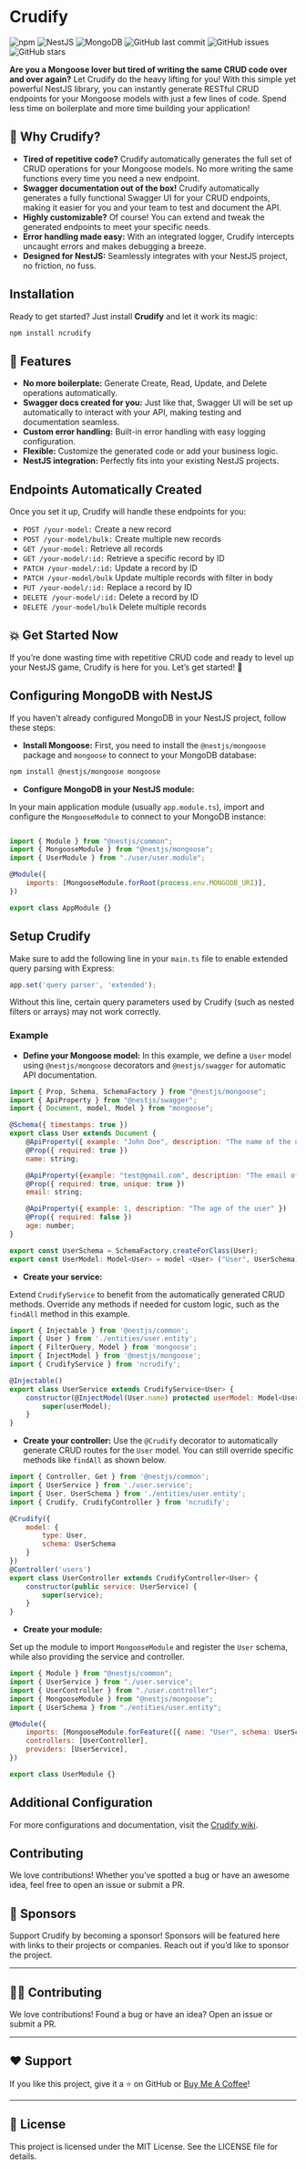 
# Crudify

![npm](https://img.shields.io/npm/v/ncrudify?color=blue&label=npm&logo=npm) ![NestJS](https://img.shields.io/badge/NestJS-%23E0234E?logo=nestjs&logoColor=white) ![MongoDB](https://img.shields.io/badge/MongoDB-%2347A248?logo=mongodb&logoColor=white) ![GitHub last commit](https://img.shields.io/github/last-commit/mitinoh/nest-crudify) ![GitHub issues](https://img.shields.io/github/issues/mitinoh/nest-crudify) ![GitHub stars](https://img.shields.io/github/stars/mitinoh/nest-crudify?style=social)

**Are you a Mongoose lover but tired of writing the same CRUD code over and over again?**
Let Crudify do the heavy lifting for you! With this simple yet powerful NestJS library, you can instantly generate RESTful CRUD endpoints for your Mongoose models with just a few lines of code. Spend less time on boilerplate and more time building your application!


## 🚀 Why Crudify?
- **Tired of repetitive code?** Crudify automatically generates the full set of CRUD operations for your Mongoose models. No more writing the same functions every time you need a new endpoint.
- **Swagger documentation out of the box!** Crudify automatically generates a fully functional Swagger UI for your CRUD endpoints, making it easier for you and your team to test and document the API.
- **Highly customizable?** Of course! You can extend and tweak the generated endpoints to meet your specific needs.
- **Error handling made easy:** With an integrated logger, Crudify intercepts uncaught errors and makes debugging a breeze.
- **Designed for NestJS:** Seamlessly integrates with your NestJS project, no friction, no fuss.
## Installation
Ready to get started? Just install **Crudify** and let it work its magic:

```bash
npm install ncrudify
```
## 🙌 Features

- **No more boilerplate:** Generate Create, Read, Update, and Delete operations automatically.
- **Swagger docs created for you:** Just like that, Swagger UI will be set up automatically to interact with your API, making testing and documentation seamless.
- **Custom error handling:** Built-in error handling with easy logging configuration.
- **Flexible:** Customize the generated code or add your business logic.
- **NestJS integration:** Perfectly fits into your existing NestJS projects.

## Endpoints Automatically Created

Once you set it up, Crudify will handle these endpoints for you:

- `POST /your-model:` Create a new record
- `POST /your-model/bulk:` Create multiple new records
- `GET /your-model:` Retrieve all records
- `GET /your-model/:id:` Retrieve a specific record by ID
- `PATCH /your-model/:id:` Update a record by ID
- `PATCH /your-model/bulk` Update multiple records with filter in body
- `PUT /your-model/:id:` Replace a record by ID
- `DELETE /your-model/:id:` Delete a record by ID
- `DELETE /your-model/bulk` Delete multiple records

## 💥 Get Started Now

If you’re done wasting time with repetitive CRUD code and ready to level up your NestJS game, Crudify is here for you. Let’s get started! 🚀

## Configuring MongoDB with NestJS
If you haven't already configured MongoDB in your NestJS project, follow these steps:

- **Install Mongoose:**
First, you need to install the `@nestjs/mongoose` package and `mongoose` to connect to your MongoDB database:

```bash
npm install @nestjs/mongoose mongoose
```

- **Configure MongoDB in your NestJS module:**

In your main application module (usually `app.module.ts`), import and configure the `MongooseModule` to connect to your MongoDB instance:

```javascript

import { Module } from "@nestjs/common";
import { MongooseModule } from "@nestjs/mongoose";
import { UserModule } from "./user/user.module";

@Module({
	imports: [MongooseModule.forRoot(process.env.MONGODB_URI)],
})

export class AppModule {}
```
## Setup Crudify

 Make sure to add the following line in your `main.ts` file to enable extended query parsing with Express:  
 ```ts
 app.set('query parser', 'extended');
 ```  
 Without this line, certain query parameters used by Crudify (such as nested filters or arrays) may not work correctly.


### Example
- **Define your Mongoose model:**
In this example, we define a `User` model using `@nestjs/mongoose` decorators and `@nestjs/swagger` for automatic API documentation.

```javascript
import { Prop, Schema, SchemaFactory } from "@nestjs/mongoose";
import { ApiProperty } from "@nestjs/swagger";
import { Document, model, Model } from "mongoose";

@Schema({ timestamps: true })
export class User extends Document {
	@ApiProperty({ example: "John Doe", description: "The name of the user" })
	@Prop({ required: true })
	name: string;

	@ApiProperty({example: "test@gmail.com", description: "The email of the user"})
	@Prop({ required: true, unique: true })
	email: string;

	@ApiProperty({ example: 1, description: "The age of the user" })
	@Prop({ required: false })
	age: number;
}

export const UserSchema = SchemaFactory.createForClass(User);
export const UserModel: Model<User> = model <User> ("User", UserSchema);
```

 

- **Create your service:**

Extend `CrudifyService` to benefit from the automatically generated CRUD methods. Override any methods if needed for custom logic, such as the `findAll` method in this example.

```javascript
import { Injectable } from '@nestjs/common';
import { User } from './entities/user.entity';
import { FilterQuery, Model } from 'mongoose';
import { InjectModel } from '@nestjs/mongoose';
import { CrudifyService } from 'ncrudify';

@Injectable()
export class UserService extends CrudifyService<User> {
	constructor(@InjectModel(User.name) protected userModel: Model<User>) {
		super(userModel);
	}
}
```

- **Create your controller:**
Use the `@Crudify` decorator to automatically generate CRUD routes for the `User` model. You can still override specific methods like `findAll` as shown below.

```javascript
import { Controller, Get } from '@nestjs/common';
import { UserService } from './user.service';
import { User, UserSchema } from './entities/user.entity';
import { Crudify, CrudifyController } from 'ncrudify';

@Crudify({
	model: {
		type: User,
		schema: UserSchema
	}
})
@Controller('users')
export class UserController extends CrudifyController<User> {
	constructor(public service: UserService) {
		super(service);
	}
}
```

- **Create your module:**

Set up the module to import `MongooseModule` and register the `User` schema, while also providing the service and controller.

```javascript
import { Module } from "@nestjs/common";
import { UserService } from "./user.service";
import { UserController } from "./user.controller";
import { MongooseModule } from "@nestjs/mongoose";
import { UserSchema } from "./entities/user.entity";

@Module({
	imports: [MongooseModule.forFeature([{ name: "User", schema: UserSchema }])],
	controllers: [UserController],
	providers: [UserService],
})

export class UserModule {}
```
## Additional Configuration

For more configurations and documentation, visit the [Crudify wiki](https://github.com/mitinoh/crudify/tree/main/docs).


## Contributing

 

We love contributions! Whether you’ve spotted a bug or have an awesome idea, feel free to open an issue or submit a PR.

## 🤝 Sponsors

Support Crudify by becoming a sponsor! Sponsors will be featured here with links to their projects or companies. Reach out if you’d like to sponsor the project.

---

## 🧑‍💻 Contributing
We love contributions! Found a bug or have an idea? Open an issue or submit a PR.

---

## ❤️ Support
If you like this project, give it a ⭐ on GitHub or [Buy Me A Coffee](https://www.buymeacoffee.com/mitinoh)!

---

## 📜 License
This project is licensed under the MIT License. See the LICENSE file for details.
